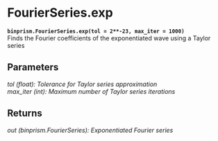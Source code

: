 # FourierSeries.exp
**`binprism.FourierSeries.exp(tol = 2**-23, max_iter = 1000)`** <br />
Finds the Fourier coefficients of the exponentiated wave using a Taylor series
## Parameters
*tol (float): Tolerance for Taylor series approximation* <br />
*max_iter (int): Maximum number of Taylor series iterations*
## Returns
*out (binprism.FourierSeries): Exponentiated Fourier series*
